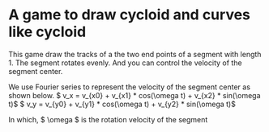 # A game to draw cycloid and curves like cycloid

This game draw the tracks of a the two end points of a segment with length 1.
The segment rotates evenly. And you can control the velocity of the segment center.

We use Fourier series to represent the velocity of the segment center as shown below.
$ v_x = v_{x0} + v_{x1} * cos(\omega t) + v_{x2} * sin(\omega t)$
$ v_y = v_{y0} + v_{y1} * cos(\omega t) + v_{y2} * sin(\omega t)$

In which, $ \omega $ is the rotation velocity of the segment